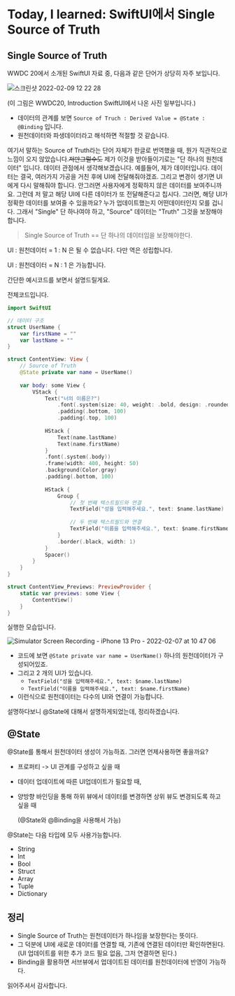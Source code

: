 # Today, I learned: SwiftUI에서 Single Source of Truth



## Single Source of Truth

 WWDC 20에서 소개된 SwiftUI 자료 중, 다음과 같은 단어가 상당히 자주 보입니다.

![스크린샷 2022-02-09 12 22 28](https://user-images.githubusercontent.com/65879950/153115907-602a5d0a-a06d-408c-844d-4c8c12a72324.png)


(이 그림은 WWDC20, Introduction SwiftUI에서 나온 사진 일부입니다.)

- 데이터의 관계를 보면 `Source of Truch : Derived Value = @State : @Binding` 입니다.
- 원천데이터와 파생데이터라고 해석하면 적절할 것 같습니다.



 여기서 말하는 Source of Truth라는 단어 자체가 한글로 번역했을 때, 뭔가 직관적으로 느낌이 오지 않았습니다.~~저만그럴수도~~ 제가 이것을 받아들이기로는 "단 하나의 원천데이터" 입니다. 데이터 관점에서 생각해보겠습니다. 예를들어, 제가 데이터입니다. 데이터는 결국, 여러가지 가공을 거친 후에 UI에 전달해줘야겠죠. 그리고 변경이 생기면 UI에게 다시 말해줘야 합니다. 안그러면 사용자에게 정확하지 않은 데이터를 보여주니까요. 그런데 저 말고 해당 UI에 다른 데이터가 또 전달해준다고 칩시다. 그러면, 해당 UI가 정확한 데이터를 보여줄 수 있을까요? 누가 업데이트했는지 어떤데이터인지 모를 겁니다. 그래서 "Single" 단 하나여야 하고, "Source" 데이터는 "Truth" 그것을 보장해야합니다.

> Single Source of Truth == 단 하나의 데이터임을 보장해야한다.

 UI : 원천데이터 = 1 : N 은 될 수 없습니다. 다만 역은 성립합니다.

 UI : 원천데이터 = N : 1 은 가능합니다.

간단한 예시코드를 보면서 설명드릴게요.

전체코드입니다.

```swift
import SwiftUI

// 데이터 구조
struct UserName {
    var firstName = ""
    var lastName = ""
}

struct ContentView: View {
    // Source of Truth
    @State private var name = UserName()
    
    var body: some View {
        VStack {
            Text("너의 이름은?")
                .font(.system(size: 40, weight: .bold, design: .rounded))
                .padding(.bottom, 100)
                .padding(.top, 100)
            
            HStack {
                Text(name.lastName)
                Text(name.firstName)
            }
            .font(.system(.body))
            .frame(width: 400, height: 50)
            .background(Color.gray)
            .padding(.bottom, 100)
            
            HStack {
                Group {
                    // 첫 번째 텍스트필드와 연결
                    TextField("성을 입력해주세요.", text: $name.lastName)
                    
                    // 두 번째 텍스트필드와 연결
                    TextField("이름을 입력해주세요.", text: $name.firstName)
                }
                .border(.black, width: 1)
            }
            Spacer()
        }
    }
}

struct ContentView_Previews: PreviewProvider {
    static var previews: some View {
        ContentView()
    }
}

```



실행한 모습입니다.

![Simulator Screen Recording - iPhone 13 Pro - 2022-02-07 at 10 47 06](https://user-images.githubusercontent.com/65879950/153116272-8fe8620e-14c6-4aeb-a758-6b07e64f1ee0.gif)




- 코드에 보면 `@State private var name = UserName()` 하나의 원천데이터가 구성되어있죠.
- 그리고 2 개의 UI가 있습니다.
  - `TextField("성을 입력해주세요.", text: $name.lastName)`
  - `TextField("이름을 입력해주세요.", text: $name.firstName)`
- 이런식으로 원천데이터는 다수의 UI와 연결이 가능합니다.



설명하다보니 @State에 대해서 설명하게되었는데, 정리하겠습니다.

## @State

@State를 통해서 원천데이터 생성이 가능하죠. 그러면 언제사용하면 좋을까요?

- 프로퍼티 -> UI 관계를 구성하고 싶을 때

- 데이터 업데이트에 따른 UI업데이트가 필요할 때,

- 양방향 바인딩을 통해 하위 뷰에서 데이터를 변경하면 상위 뷰도 변경되도록 하고 싶을 때

  (@State와 @Binding을 사용해서 가능)



@State는 다음 타입에 모두 사용가능합니다.

- String
- Int
- Bool
- Struct
- Array
- Tuple
- Dictionary



## 정리

- Single Source of Truth는 원천데이터가 하나임을 보장한다는 뜻이다.
- 그 덕분에 UI에 새로운 데이터를 연결할 때, 기존에 연결된 데이터만 확인하면된다. (UI 업데이트를 위한 추가 코드 필요 없음, 그저 연결하면 된다.)
- Binding을 활용하면 서브뷰에서 업데이트된 데이터를 원천데이터에 반영이 가능하다.





읽어주셔서 감사합니다.









